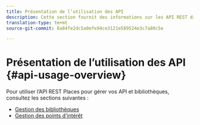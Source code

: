 ```yaml
---
title: Présentation de l’utilisation des API
description: Cette section fournit des informations sur les API REST disponibles pour le service Places.
translation-type: tm+mt
source-git-commit: 8a84fe2dc5a0efe94ce3121e589524e3c7a80c5e

---
```



# Présentation de l’utilisation des API {#api-usage-overview}

Pour utiliser l’API REST Places pour gérer vos API et bibliothèques, consultez les sections suivantes :

* [Gestion des bibliothèques](/help/web-service-api/api-usage/manage-libraries/manage-libraries.md)
* [Gestion des points d’intérêt](/help/web-service-api/api-usage/manage-pois/manage-pois.md)